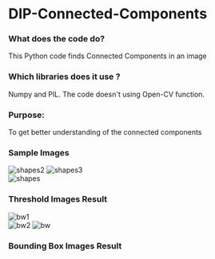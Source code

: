 # DIP-Connected-Components
### What does the code do?<br/>
This Python code finds Connected Components in an image<br/>
### Which libraries does it use ?<br/>
Numpy and PIL. The code doesn't using Open-CV function.<br/>
### Purpose:<br/>
To get better understanding of the connected components
### Sample Images <br/>
![shapes2](https://user-images.githubusercontent.com/19593774/104092578-ad459780-52a6-11eb-869b-a7571ad2ede6.png)
![shapes3](https://user-images.githubusercontent.com/19593774/104092580-ae76c480-52a6-11eb-85eb-72f4768aa347.png)<br/>
![shapes](https://user-images.githubusercontent.com/19593774/104093136-5cd03900-52aa-11eb-9965-d37f64463e06.png)<br/>
### Threshold Images Result <br/>

![bw1](https://user-images.githubusercontent.com/19593774/104093241-0a434c80-52ab-11eb-9ec7-d53c87541d65.JPG) <br/>
![bw2](https://user-images.githubusercontent.com/19593774/104093242-0adbe300-52ab-11eb-8301-712bc56a54f3.JPG) 
![bw](https://user-images.githubusercontent.com/19593774/104093240-09121f80-52ab-11eb-95be-1488376385a8.JPG)<br/>
### Bounding Box Images Result
